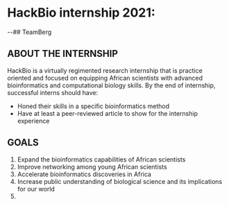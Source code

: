 
# HackBio internship 2021: 
--## TeamBerg
## ABOUT THE INTERNSHIP
HackBio is a virtually regimented research internship that is practice oriented and focused on equipping African scientists with advanced bioinformatics and computational biology skills. By the end of internship, successful interns should have:
- Honed their skills in a specific bioinformatics method
- Have at least a peer-reviewed article to show for the internship experience
## GOALS
1. Expand the bioinformatics capabilities of African scientists
2. Improve networking among young African scientists
3. Accelerate bioinformatics discoveries in Africa
4. Increase public understanding of biological science and its implications for our world
5. 
